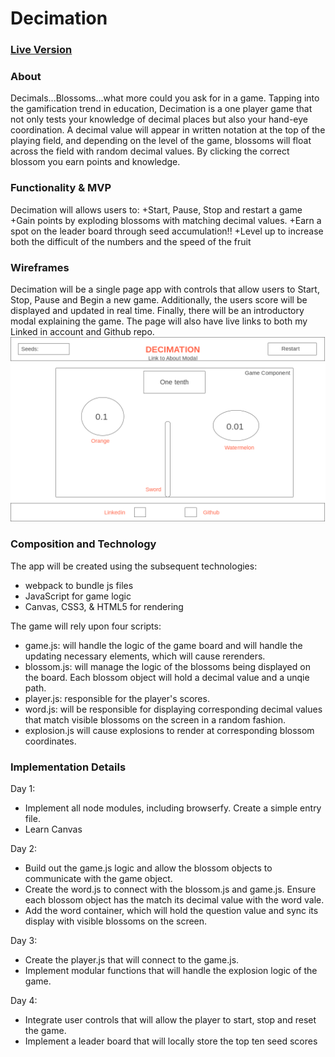 # Decimation
### [Live Version](https://kmtownley.github.io/Decimation/)
### About
  Decimals...Blossoms...what more could you ask for in a game. Tapping into the gamification trend in education, Decimation is a one player game that not only tests your knowledge of decimal places but also your hand-eye coordination. A decimal value will appear in written notation at the top of the playing field, and depending on the level of the game, blossoms will float across the field with random decimal values. By clicking the correct blossom you earn points and knowledge.  

### Functionality & MVP

Decimation will allows users to:
+Start, Pause, Stop and restart a game
+Gain points by exploding blossoms with matching decimal values.
+Earn a spot on the leader board through seed accumulation!!
+Level up to increase both the difficult of the numbers and the speed of the fruit

### Wireframes
  Decimation will be a single page app with controls that allow users to Start, Stop, Pause and Begin a new game. Additionally, the users score will be displayed and updated in real time. Finally, there will be an introductory modal explaining the game. The page will also have live links to both my Linked in account and Github repo.
![alt text](assets/images/wireframe.png)

### Composition and Technology
The app will be created using the subsequent technologies:
  * webpack to bundle js files
  * JavaScript for game logic
  * Canvas, CSS3, & HTML5 for rendering

The game will rely upon four scripts:
  * game.js: will handle the logic of the game board and will handle the updating necessary elements, which will cause rerenders.  
  * blossom.js: will manage the logic of the blossoms being displayed on the board. Each blossom object will hold a decimal value and a unqie path.
  * player.js: responsible for the player's scores.
  * word.js: will be responsible for displaying corresponding decimal values that match visible blossoms on the screen in a random fashion.
  * explosion.js will cause explosions to render at corresponding blossom coordinates.

### Implementation Details

Day 1:
  * Implement all node modules, including browserfy. Create a simple entry file.
  * Learn Canvas

Day 2:
  * Build out the game.js logic and allow the blossom objects to communicate with the game object.
  * Create the word.js to connect with the blossom.js and game.js. Ensure each blossom object has the match its decimal value with the word vale.
  * Add the word container, which will hold the question value and sync its display with visible blossoms on the screen.

Day 3:
  * Create the player.js that will connect to the game.js.
  * Implement modular functions that will handle the explosion logic of the game.

Day 4:
  * Integrate user controls that will allow the player to start, stop and reset the game.
  * Implement a leader board that will locally store the top ten seed scores
